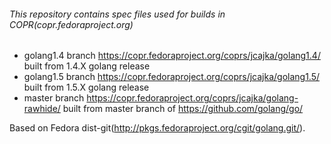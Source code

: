###### This repository contains spec files used for builds in COPR(copr.fedoraproject.org)
* golang1.4 branch https://copr.fedoraproject.org/coprs/jcajka/golang1.4/ built from 1.4.X golang release
* golang1.5 branch https://copr.fedoraproject.org/coprs/jcajka/golang1.5/ built from 1.5.X golang release
* master branch https://copr.fedoraproject.org/coprs/jcajka/golang-rawhide/ built from master branch of https://github.com/golang/go/

Based on Fedora dist-git(http://pkgs.fedoraproject.org/cgit/golang.git/).
